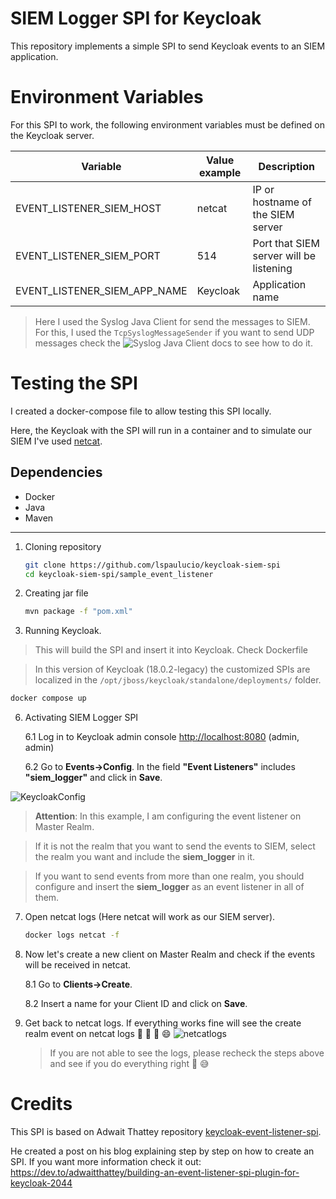 # SIEM Logger SPI for Keycloak

This repository implements a simple SPI to send Keycloak events to an SIEM application.

# Environment Variables
For this SPI to work, the following environment variables must be defined on the Keycloak server.

| Variable                      | Value example | Description |
| -----------------             | ---------     | ----------------------------------------- |
| EVENT_LISTENER_SIEM_HOST      | netcat        | IP or hostname of the SIEM server         |
| EVENT_LISTENER_SIEM_PORT      | 514           | Port that SIEM server will be listening   |
| EVENT_LISTENER_SIEM_APP_NAME  | Keycloak      | Application name                          |

> Here I used the Syslog Java Client for send the messages to SIEM. For this, I used the `TcpSyslogMessageSender` if you want to send UDP messages check the ![Syslog Java Client docs](https://github.com/jenkinsci/syslog-java-client) to see how to do it.

# Testing the SPI
I created a docker-compose file to allow testing this SPI locally.

Here, the Keycloak with the SPI will run in a container and to simulate our SIEM I've used [netcat](https://docs.oracle.com/cd/E86824_01/html/E54763/netcat-1.html).

## Dependencies
- Docker
- Java
- Maven
---

1. Cloning repository
   ```bash
   git clone https://github.com/lspaulucio/keycloak-siem-spi
   cd keycloak-siem-spi/sample_event_listener
   ```
2. Creating jar file
   ```bash
   mvn package -f "pom.xml"
   ```
3. Running Keycloak. 
> This will build the SPI and insert it into Keycloak. Check Dockerfile

> In this version of Keycloak (18.0.2-legacy) the customized SPIs are localized in the `/opt/jboss/keycloak/standalone/deployments/` folder.
   ```bash
   docker compose up
   ```
   
6. Activating SIEM Logger SPI
   
   6.1 Log in to Keycloak admin console [http://localhost:8080](http://localhost:8080) (admin, admin)
   
   6.2 Go to **Events->Config**. In the field **"Event Listeners"** includes **"siem_logger"** and click in **Save**.

![KeycloakConfig](https://github.com/lspaulucio/keycloak-siem-spi/assets/17748220/559e70f4-7257-48da-9612-d3e3c7a7c634)


> **Attention**: In this example, I am configuring the event listener on Master Realm.

> If it is not the realm that you want to send the events to SIEM, select the realm you want and include the **siem_logger** in it.

> If you want to send events from more than one realm, you should configure and insert the **siem_logger** as an event listener in all of them.

7. Open netcat logs (Here netcat will work as our SIEM server).
   ```bash
   docker logs netcat -f
   ```

8. Now let's create a new client on Master Realm and check if the events will be received in netcat.
   
   8.1 Go to **Clients->Create**. 

   8.2 Insert a name for your Client ID and click on **Save**.

9. Get back to netcat logs. If everything works fine will see the create realm event on netcat logs :tada: :tada: :tada: :smile:
  ![netcatlogs](https://github.com/lspaulucio/keycloak-siem-spi/assets/17748220/8a814a4d-29d8-4a73-b94a-6d100589e1e7)

    > If you are not able to see the logs, please recheck the steps above and see if you do everything right :grimacing: :sweat_smile:
    
  
# Credits

This SPI is based on Adwait Thattey repository [keycloak-event-listener-spi](https://github.com/lspaulucio/keycloak-event-listener-spi).

He created a post on his blog explaining step by step on how to create an SPI. If you want more information check it out: https://dev.to/adwaitthattey/building-an-event-listener-spi-plugin-for-keycloak-2044

